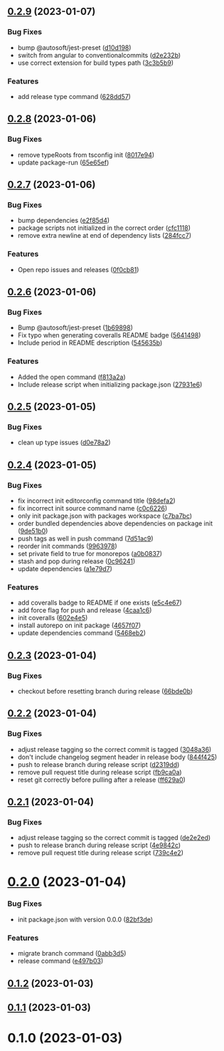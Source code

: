 ## [0.2.9](https://github.com/autosoftoss/autorepo-api/compare/v0.2.8...v0.2.9) (2023-01-07)


### Bug Fixes

* bump @autosoft/jest-preset ([d10d198](https://github.com/autosoftoss/autorepo-api/commit/d10d1980e2b6fb2d6065f38d0c1d5a601e4606f3))
* switch from angular to conventionalcommits ([d2e232b](https://github.com/autosoftoss/autorepo-api/commit/d2e232bad74284e85b1e860f9f05875f0d492045))
* use correct extension for build types path ([3c3b5b9](https://github.com/autosoftoss/autorepo-api/commit/3c3b5b9292d2772f32217576bc961a88a27e0f4f))


### Features

* add release type command ([628dd57](https://github.com/autosoftoss/autorepo-api/commit/628dd5749d2a74b4b9ca8938f58c13158af5b977))



## [0.2.8](https://github.com/autosoftoss/autorepo-api/compare/v0.2.7...v0.2.8) (2023-01-06)


### Bug Fixes

* remove typeRoots from tsconfig init ([8017e94](https://github.com/autosoftoss/autorepo-api/commit/8017e94be3812ad2ea58af23fc03f78f27f9859a))
* update package-run ([65e65ef](https://github.com/autosoftoss/autorepo-api/commit/65e65efc5237ebb775d5b20902cddb6827903d84))



## [0.2.7](https://github.com/autosoftoss/autorepo-api/compare/v0.2.6...v0.2.7) (2023-01-06)


### Bug Fixes

* bump dependencies ([e2f85d4](https://github.com/autosoftoss/autorepo-api/commit/e2f85d4e26f6d1aba8c2a1d1da8bd761762987dc))
* package scripts not initialized in the correct order ([cfc1118](https://github.com/autosoftoss/autorepo-api/commit/cfc1118ae5e8757a068e079e3f2f6baecee3ad75))
* remove extra newline at end of dependency lists ([284fcc7](https://github.com/autosoftoss/autorepo-api/commit/284fcc7525cd19c95379b3e4b078fe565e678663))


### Features

* Open repo issues and releases ([0f0cb81](https://github.com/autosoftoss/autorepo-api/commit/0f0cb8125959cdfe53e5c265819898a3847935c3))



## [0.2.6](https://github.com/autosoftoss/autorepo-api/compare/v0.2.5...v0.2.6) (2023-01-06)


### Bug Fixes

* Bump @autosoft/jest-preset ([1b69898](https://github.com/autosoftoss/autorepo-api/commit/1b6989878ce30ace92049091af044506bb355779))
* Fix typo when generating coveralls README badge ([5641498](https://github.com/autosoftoss/autorepo-api/commit/56414984ab13d9c2b40f61f6fb80ddbbf1a5c45c))
* Include period in README description ([545635b](https://github.com/autosoftoss/autorepo-api/commit/545635b3156001adf45f8f20feab8685bac97326))


### Features

* Added the open command ([f813a2a](https://github.com/autosoftoss/autorepo-api/commit/f813a2aee30637908faf30b70c8a43eafd29830f))
* Include release script when initializing package.json ([27931e6](https://github.com/autosoftoss/autorepo-api/commit/27931e6690156718abefc21a2a63ed4a603af479))



## [0.2.5](https://github.com/autosoftoss/autorepo-api/compare/v0.2.4...v0.2.5) (2023-01-05)


### Bug Fixes

* clean up type issues ([d0e78a2](https://github.com/autosoftoss/autorepo-api/commit/d0e78a2fd4945c40675feea5f8360c0d036700b9))



## [0.2.4](https://github.com/autosoftoss/autorepo-api/compare/v0.2.3...v0.2.4) (2023-01-05)


### Bug Fixes

* fix incorrect init editorconfig command title ([98defa2](https://github.com/autosoftoss/autorepo-api/commit/98defa249a4dc205c8ef16c9905d3baf40841328))
* fix incorrect init source command name ([c0c6226](https://github.com/autosoftoss/autorepo-api/commit/c0c6226d72640871134922b4b48946f283508c41))
* only init package.json with packages workspace ([c7ba7bc](https://github.com/autosoftoss/autorepo-api/commit/c7ba7bce6d99392d53548f7d21d37f5aac724962))
* order bundled dependencies above dependencies on package init ([9de51b0](https://github.com/autosoftoss/autorepo-api/commit/9de51b0b277d9c18d73b5c71dcf4e2f55ea9cf08))
* push tags as well in push command ([7d51ac9](https://github.com/autosoftoss/autorepo-api/commit/7d51ac9779c96f4af66afb5f3aa35f98964cc526))
* reorder init commands ([9963978](https://github.com/autosoftoss/autorepo-api/commit/9963978d86dacef0481f52cacb8785056d51a3c6))
* set private field to true for monorepos ([a0b0837](https://github.com/autosoftoss/autorepo-api/commit/a0b0837f5090e0d171f3edb039fbb6f9b122bc91))
* stash and pop during release ([0c96241](https://github.com/autosoftoss/autorepo-api/commit/0c962416fea6337f7b867b9a9a4ee89915bec03d))
* update dependencies ([a1e79d7](https://github.com/autosoftoss/autorepo-api/commit/a1e79d7fd60d774650625f9b75b79c2920341f2c))


### Features

* add coveralls badge to README if one exists ([e5c4e67](https://github.com/autosoftoss/autorepo-api/commit/e5c4e67d3388e56ee4d01fca59b4dcf48cc4516e))
* add force flag for push and release ([4caa1c6](https://github.com/autosoftoss/autorepo-api/commit/4caa1c6bb608abe4ad2c4370f7b84b0ec8d82f05))
* init coveralls ([602e4e5](https://github.com/autosoftoss/autorepo-api/commit/602e4e5a84964acc14d84ac3f27830db880331e0))
* install autorepo on init package ([4657f07](https://github.com/autosoftoss/autorepo-api/commit/4657f0770b66d0ea403d1a690a798c18f3d057d5))
* update dependencies command ([5468eb2](https://github.com/autosoftoss/autorepo-api/commit/5468eb20a77323b54dbb982d51fe1a99711d6bb4))



## [0.2.3](https://github.com/autosoftoss/autorepo-api/compare/v0.2.2...v0.2.3) (2023-01-04)


### Bug Fixes

* checkout before resetting branch during release ([66bde0b](https://github.com/autosoftoss/autorepo-api/commit/66bde0bca708668f7f261897a97b31849a7115dc))



## [0.2.2](https://github.com/autosoftoss/autorepo-api/compare/v0.2.0...v0.2.2) (2023-01-04)


### Bug Fixes

* adjust release tagging so the correct commit is tagged ([3048a36](https://github.com/autosoftoss/autorepo-api/commit/3048a360d0d7a17f116b7141a2e2bf64e869cd79))
* don't include changelog segment header in release body ([844f425](https://github.com/autosoftoss/autorepo-api/commit/844f4251939899f56eedeb7397889607541e1cc9))
* push to release branch during release script ([d2319dd](https://github.com/autosoftoss/autorepo-api/commit/d2319dd1d9191c753345313a6c3fc179dad26981))
* remove pull request title during release script ([fb9ca0a](https://github.com/autosoftoss/autorepo-api/commit/fb9ca0a88b8c7559c48d67f12b8fdb69264dfb0d))
* reset git correctly before pulling after a release ([ff629a0](https://github.com/autosoftoss/autorepo-api/commit/ff629a01317ce77ea7c229a8034b7781af964602))



## [0.2.1](https://github.com/autosoftoss/autorepo-api/compare/v0.2.0...v0.2.1) (2023-01-04)


### Bug Fixes

* adjust release tagging so the correct commit is tagged ([de2e2ed](https://github.com/autosoftoss/autorepo-api/commit/de2e2ed5186c80b48a515c0a2d6d0bda351ffc35))
* push to release branch during release script ([4e9842c](https://github.com/autosoftoss/autorepo-api/commit/4e9842c281aa9736d0c8a45187857df33874ea52))
* remove pull request title during release script ([739c4e2](https://github.com/autosoftoss/autorepo-api/commit/739c4e234709254287c3ea675d6a4d832c50be5b))



# [0.2.0](https://github.com/autosoftoss/autorepo-api/compare/0.1.2...0.2.0) (2023-01-04)


### Bug Fixes

* init package.json with version 0.0.0 ([82bf3de](https://github.com/autosoftoss/autorepo-api/commit/82bf3de51cbeb08c8791c0ce212078f183cc3bee))


### Features

* migrate branch command ([0abb3d5](https://github.com/autosoftoss/autorepo-api/commit/0abb3d5e0209ad950fd9f4f44a21bb3c6a2033f9))
* release command ([e497b03](https://github.com/autosoftoss/autorepo-api/commit/e497b031e1605eb1985d0597ef13d0a8a6b154c6))



## [0.1.2](https://github.com/autosoftoss/autorepo-api/compare/0.1.1...0.1.2) (2023-01-03)



## [0.1.1](https://github.com/autosoftoss/autorepo-api/compare/0.1.0...0.1.1) (2023-01-03)



# 0.1.0 (2023-01-03)



